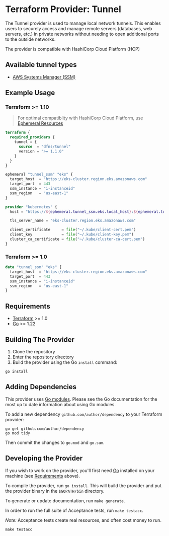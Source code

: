 # Terraform Provider: Tunnel

The Tunnel provider is used to manage local network tunnels. This enables users to
securely access and manage remote servers (databases, web servers, etc.) in private
networks without needing to open additional ports to the outside networks.

The provider is compatible with HashiCorp Cloud Platform (HCP)

## Available tunnel types

- [AWS Systems Manager (SSM)](https://docs.aws.amazon.com/systems-manager/latest/userguide/)

## Example Usage

### Terraform >= 1.10

> For optimal compatiblity with HashiCorp Cloud Platform, use [Ephemeral Resources](https://developer.hashicorp.com/terraform/language/resources/ephemeral)

```terraform
terraform {
  required_providers {
    tunnel = {
      source  = "dfns/tunnel"
      version = ">= 1.1.0"
    }
  }
}

ephemeral "tunnel_ssm" "eks" {
  target_host  = "https://eks-cluster.region.eks.amazonaws.com"
  target_port  = 443
  ssm_instance = "i-instanceid"
  ssm_region   = "us-east-1"
}

provider "kubernetes" {
  host = "https://${ephemeral.tunnel_ssm.eks.local_host}:${ephemeral.tunnel_ssm.eks.local_port}"

  tls_server_name = "eks-cluster.region.eks.amazonaws.com"

  client_certificate     = file("~/.kube/client-cert.pem")
  client_key             = file("~/.kube/client-key.pem")
  cluster_ca_certificate = file("~/.kube/cluster-ca-cert.pem")
}
```

### Terraform >= 1.0

```terraform
data "tunnel_ssm" "eks" {
  target_host  = "https://eks-cluster.region.eks.amazonaws.com"
  target_port  = 443
  ssm_instance = "i-instanceid"
  ssm_region   = "us-east-1"
}
```

## Requirements

- [Terraform](https://developer.hashicorp.com/terraform/downloads) >= 1.0
- [Go](https://golang.org/doc/install) >= 1.22

## Building The Provider

1. Clone the repository
1. Enter the repository directory
1. Build the provider using the Go `install` command:

```shell
go install
```

## Adding Dependencies

This provider uses [Go modules](https://github.com/golang/go/wiki/Modules).
Please see the Go documentation for the most up to date information about using Go modules.

To add a new dependency `github.com/author/dependency` to your Terraform provider:

```shell
go get github.com/author/dependency
go mod tidy
```

Then commit the changes to `go.mod` and `go.sum`.

## Developing the Provider

If you wish to work on the provider, you'll first need [Go](http://www.golang.org) installed on your machine (see [Requirements](#requirements) above).

To compile the provider, run `go install`. This will build the provider and put the provider binary in the `$GOPATH/bin` directory.

To generate or update documentation, run `make generate`.

In order to run the full suite of Acceptance tests, run `make testacc`.

_Note:_ Acceptance tests create real resources, and often cost money to run.

```shell
make testacc
```
